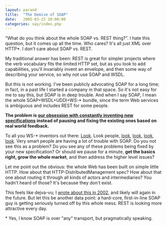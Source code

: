 ```yaml
---
layout: parand
title:  "The Demise of SOAP"
date:   2005-03-15 10:00:00
categories: say/index.php
---
```

"What do you think about the whole SOAP vs. REST thing?". I hate this question, but it comes up all the time. Who cares? It's all just XML over HTTP\*. I don't care about SOAP vs. REST. 

My traditional answer has been: REST is great for simpler projects where the verb vocabulary fits the limited HTTP set, but as you look to add capabilities, you'll invariably invent an envelope, and then some way of describing your service, so why not use SOAP and WSDL.

But this is not working. I've been publicly advocating SOAP for a long time; in fact, in a past life I started a company in that space. So it's not easy for me to say this, but SOAP is in deep trouble. And when I say SOAP, I mean the whole SOAP+WSDL+UDDI+WS-\* bundle, since the term Web services is ambiguous and includes REST for some people.

**The problem is [our obsession with constantly inventing new specifications](http://www.tbray.org/ongoing/When/200x/2005/03/12/WSDM-Disapproval) instead of pausing and fixing the existing ones based on real world feedback.**

To all you WS-\* inventors out there: [Look](http://norman.walsh.name/2005/02/24/wsdl). Look people, [look](http://www.redmonk.com/jgovernor/archives/000474.html), [look](http://www.tbray.org/ongoing/When/200x/2005/03/11/WSInTheSpring), [look](http://developer.yahoo.net/faq/#soap), [look](http://www.artima.com/weblogs/viewpost.jsp?thread=95113). Very smart people are having a lot of trouble with SOAP. Do you not see this as a problem? Do you see any of these problems being fixed by your new specification? Or should we pause for a minute, **get the basics right, grow the whole market**, and then address the higher level issues?

Let me point out the obvious: the whole Web has been built on simple little HTTP. How about that HTTP-DistributedManagement spec? How about that one about routing it through all kinds of actors and intermediaries? You hadn't heard of those? It's because they don't exist.

This feels like dejva-vu; I [wrote about this in 2002](http://www.newarchitectmag.com/documents/s=7221/na0702j/index.html), and likely will again in the future. But let this be another data point: a hard-core, first-in-line SOAP guy is getting seriously turned off by this whole mess. REST is looking more attractive every day. 

\* Yes, I know SOAP is over "any" transport, but pragmatically speaking.
